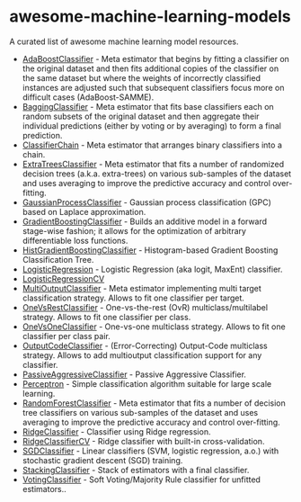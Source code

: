 # awesome-machine-learning-models
A curated list of awesome machine learning model resources.

- [AdaBoostClassifier](https://scikit-learn.org/stable/modules/generated/sklearn.ensemble.AdaBoostClassifier.html#sklearn.ensemble.AdaBoostClassifier) - Meta estimator that begins by fitting a classifier on the original dataset and then fits additional copies of the classifier on the same dataset but where the weights of incorrectly classified instances are adjusted such that subsequent classifiers focus more on difficult cases (AdaBoost-SAMME).
- [BaggingClassifier](https://scikit-learn.org/stable/modules/generated/sklearn.ensemble.BaggingClassifier.html#sklearn.ensemble.BaggingClassifier) - Meta estimator that fits base classifiers each on random subsets of the original dataset and then aggregate their individual predictions (either by voting or by averaging) to form a final prediction.
- [ClassifierChain](https://scikit-learn.org/stable/modules/generated/sklearn.multioutput.ClassifierChain.html#sklearn.multioutput.ClassifierChain) - Meta estimator that arranges binary classifiers into a chain.
- [ExtraTreesClassifier](https://scikit-learn.org/stable/modules/generated/sklearn.ensemble.ExtraTreesClassifier.html#sklearn.ensemble.ExtraTreesClassifier) - Meta estimator that fits a number of randomized decision trees (a.k.a. extra-trees) on various sub-samples of the dataset and uses averaging to improve the predictive accuracy and control over-fitting.
- [GaussianProcessClassifier](https://scikit-learn.org/stable/modules/generated/sklearn.gaussian_process.GaussianProcessClassifier.html#sklearn.gaussian_process.GaussianProcessClassifier) - Gaussian process classification (GPC) based on Laplace approximation.
- [GradientBoostingClassifier](https://scikit-learn.org/stable/modules/generated/sklearn.ensemble.GradientBoostingClassifier.html#sklearn.ensemble.GradientBoostingClassifier) - Builds an additive model in a forward stage-wise fashion; it allows for the optimization of arbitrary differentiable loss functions.
- [HistGradientBoostingClassifier](https://scikit-learn.org/stable/modules/generated/sklearn.ensemble.HistGradientBoostingClassifier.html#sklearn.ensemble.HistGradientBoostingClassifier) - Histogram-based Gradient Boosting Classification Tree.
- [LogisticRegression](https://scikit-learn.org/stable/modules/generated/sklearn.linear_model.LogisticRegression.html#sklearn.linear_model.LogisticRegression) - Logistic Regression (aka logit, MaxEnt) classifier.
- [LogisticRegressionCV](https://scikit-learn.org/stable/modules/generated/sklearn.linear_model.LogisticRegressionCV.html#sklearn.linear_model.LogisticRegressionCV)
- [MultiOutputClassifier](https://scikit-learn.org/stable/modules/generated/sklearn.multioutput.MultiOutputClassifier.html#sklearn.multioutput.MultiOutputClassifier) - Meta estimator implementing multi target classification strategy. Allows to fit one classifier per target.
- [OneVsRestClassifier](https://scikit-learn.org/stable/modules/generated/sklearn.multiclass.OneVsRestClassifier.html#sklearn.multiclass.OneVsRestClassifier) - One-vs-the-rest (OvR) multiclass/multilabel strategy. Allows to fit one classifier per class.
- [OneVsOneClassifier](https://scikit-learn.org/stable/modules/generated/sklearn.multiclass.OneVsOneClassifier.html#sklearn.multiclass.OneVsOneClassifier) - One-vs-one multiclass strategy. Allows to fit one classifier per class pair.
- [OutputCodeClassifier](https://scikit-learn.org/stable/modules/generated/sklearn.multiclass.OutputCodeClassifier.html#sklearn.multiclass.OutputCodeClassifier) - (Error-Correcting) Output-Code multiclass strategy. Allows to add multioutput classification support for any classifier.
- [PassiveAggressiveClassifier](https://scikit-learn.org/stable/modules/generated/sklearn.linear_model.PassiveAggressiveClassifier.html#sklearn.linear_model.PassiveAggressiveClassifier) - Passive Aggressive Classifier.
- [Perceptron](https://scikit-learn.org/stable/modules/generated/sklearn.linear_model.Perceptron.html#sklearn.linear_model.Perceptron) - Simple classification algorithm suitable for large scale learning.
- [RandomForestClassifier](https://scikit-learn.org/stable/modules/generated/sklearn.ensemble.RandomForestClassifier.html#sklearn.ensemble.RandomForestClassifier) - Meta estimator that fits a number of decision tree classifiers on various sub-samples of the dataset and uses averaging to improve the predictive accuracy and control over-fitting.
- [RidgeClassifier](https://scikit-learn.org/stable/modules/generated/sklearn.linear_model.RidgeClassifier.html#sklearn.linear_model.RidgeClassifier) - Classifier using Ridge regression.
- [RidgeClassifierCV](https://scikit-learn.org/stable/modules/generated/sklearn.linear_model.RidgeClassifierCV.html#sklearn.linear_model.RidgeClassifierCV) - Ridge classifier with built-in cross-validation.
- [SGDClassifier](https://scikit-learn.org/stable/modules/generated/sklearn.linear_model.SGDClassifier.html#sklearn.linear_model.SGDClassifier) - Linear classifiers (SVM, logistic regression, a.o.) with stochastic gradient descent (SGD) training.
- [StackingClassifier](https://scikit-learn.org/stable/modules/generated/sklearn.ensemble.StackingClassifier.html#sklearn.ensemble.StackingClassifier) - Stack of estimators with a final classifier.
- [VotingClassifier](https://scikit-learn.org/stable/modules/generated/sklearn.ensemble.VotingClassifier.html#sklearn.ensemble.VotingClassifier) - Soft Voting/Majority Rule classifier for unfitted estimators..
